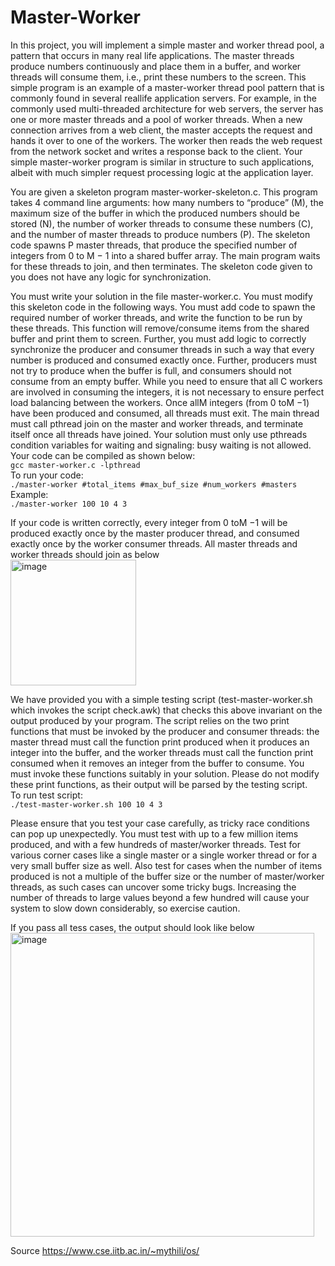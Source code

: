 # Master-Worker

In this project, you will implement a simple master and worker thread pool, a pattern that occurs
in many real life applications. The master threads produce numbers continuously and place them in
a buffer, and worker threads will consume them, i.e., print these numbers to the screen. This simple
program is an example of a master-worker thread pool pattern that is commonly found in several reallife
application servers. For example, in the commonly used multi-threaded architecture for web servers,
the server has one or more master threads and a pool of worker threads. When a new connection arrives
from a web client, the master accepts the request and hands it over to one of the workers. The worker
then reads the web request from the network socket and writes a response back to the client. Your simple
master-worker program is similar in structure to such applications, albeit with much simpler request
processing logic at the application layer.

You are given a skeleton program master-worker-skeleton.c. This program takes 4 command
line arguments: how many numbers to “produce” (M), the maximum size of the buffer in which
the produced numbers should be stored (N), the number of worker threads to consume these numbers
(C), and the number of master threads to produce numbers (P). The skeleton code spawns P master
threads, that produce the specified number of integers from 0 to M − 1 into a shared buffer array. The
main program waits for these threads to join, and then terminates. The skeleton code given to you does
not have any logic for synchronization.

You must write your solution in the file master-worker.c. You must modify this skeleton code
in the following ways. You must add code to spawn the required number of worker threads, and write the
function to be run by these threads. This function will remove/consume items from the shared buffer and
print them to screen. Further, you must add logic to correctly synchronize the producer and consumer
threads in such a way that every number is produced and consumed exactly once. Further, producers
must not try to produce when the buffer is full, and consumers should not consume from an empty
buffer. While you need to ensure that all C workers are involved in consuming the integers, it is not
necessary to ensure perfect load balancing between the workers. Once allM integers (from 0 toM −1)
have been produced and consumed, all threads must exit. The main thread must call pthread join
on the master and worker threads, and terminate itself once all threads have joined. Your solution must
only use pthreads condition variables for waiting and signaling: busy waiting is not allowed.
Your code can be compiled as shown below: <br>
`gcc master-worker.c -lpthread` <br>
To run your code: <br>
`./master-worker #total_items #max_buf_size #num_workers #masters` <br>
Example: <br>
`./master-worker 100 10 4 3`

If your code is written correctly, every integer from 0 toM −1 will be produced exactly once by the
master producer thread, and consumed exactly once by the worker consumer threads. All master threads and worker threads should join as below <br>
<img width="201" alt="image" src="https://github.com/user-attachments/assets/a78a1d94-3985-4dc0-9a31-a1b8e28fc09f" />

We have provided you with a simple testing script (test-master-worker.sh which invokes the script check.awk)
that checks this above invariant on the output produced by your program. The script relies on the two
print functions that must be invoked by the producer and consumer threads: the master thread must call
the function print produced when it produces an integer into the buffer, and the worker threads
must call the function print consumed when it removes an integer from the buffer to consume. You
must invoke these functions suitably in your solution. Please do not modify these print functions, as their
output will be parsed by the testing script. <br>
To run test script: <br>
`./test-master-worker.sh 100 10 4 3`

Please ensure that you test your case carefully, as tricky race conditions can pop up unexpectedly.
You must test with up to a few million items produced, and with a few hundreds of master/worker threads.
Test for various corner cases like a single master or a single worker thread or for a very small buffer size
as well. Also test for cases when the number of items produced is not a multiple of the buffer size or the
number of master/worker threads, as such cases can uncover some tricky bugs. Increasing the number
of threads to large values beyond a few hundred will cause your system to slow down considerably, so
exercise caution. 

If you pass all tess cases, the output should look like below <br>
<img width="486" alt="image" src="https://github.com/user-attachments/assets/30470731-9e78-424c-927e-6346eaa7d2eb" />

Source https://www.cse.iitb.ac.in/~mythili/os/






